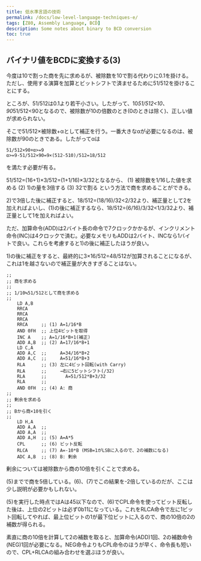 ```yaml
---
title: 低水準言語の技術
permalink: /docs/low-level-language-techniques-e/
tags: [Z80, Assembly Language, BCD]
description: Some notes about binary to BCD conversion
toc: true
---
```


## バイナリ値をBCDに変換する(3)

今度は10で割った商を先に求めるが、被除数を10で割る代わりに0.1を掛ける。ただし、使用する演算を加算とビットシフトで済ませるために51/512を掛けることにする。

ところが、51/512は0.1より若干小さい。したがって、10*51/512<10、90*51/512<90となるので、被除数が10の倍数のとき(0のときは除く)、正しい値が求められない。

そこで51/512×被除数+αとして補正を行う。一番大きなαが必要になるのは、被除数が90のときである。したがってαは
```
51/512×90+α>=9
α>=9-51/512×90=9×(512-510)/512=18/512
```
を満たす必要が有る。

51/512=(16+1)×3/512=(1+1/16)×3/32となるから、
(1) 被除数を1/16した値を求める
(2) 1)の量を3倍する
(3) 32で割る
という方法で商を求めることができる。

2)で3倍した後に補正すると、18/512=(18/16)/32<2/32より、補正量として2を加えればよいし、(1)の後に補正するなら、18/512=(6/16)/3/32<1/3/32より、補正量として1を加えればよい。

ただ、加算命令(ADD)は2バイト長の命令で7クロックかかるが、インクリメント命令(INC)は4クロックで済む。必要なメモリもADDは2バイト、INCなら1バイトで良い。これらを考慮すると1)の後に補正したほうが良い。

1)の後に補正をすると、最終的に3×16/512=48/512が加算されることになるが、これは1を越さないので補正量が大きすぎることはない。
```
;;
;; 商を求める
;; 
;; 1/10≒51/512として商を求める
;;
    LD A,B
    RRCA
    RRCA
    RRCA
    RRCA     ;; (1) A=1/16*B
    AND 0FH  ;; 上位4ビットを取得
    INC A    ;; A=1/16*B+1(補正)
    ADD A,B  ;; (2) A=17/16*B+1
    LD C,A
    ADD A,C  ;;     A=34/16*B+2
    ADD A,C  ;;     A=51/16*B+3
    RLA      ;; (3) 左に4ビット回転(with Carry)
    RLA      ;;     →右に5ビットシフト(/32)
    RLA      ;;       A=51/512*B+3/32
    RLA      ;;
    AND 0FH  ;; (4) A: 商
;;
;; 剰余を求める
;;
;; Bから商×10を引く
;;
    LD H,A
    ADD A,A  ;;
    ADD A,A  ;;
    ADD A,H  ;; (5) A=A*5
    CPL      ;; (6) ビット反転
    RLCA     ;; (7) A=-10*B (MSB=1がLSBに入るので、2の補数になる)
    ADC A,B  ;; (8) B: 剰余
```
剰余については被除数から商の10倍を引くことで求める。

(5)までで商を5倍している。(6)、(7)でこの結果を-2倍しているのだが、ここは少し説明が必要かもしれない。

(5)を実行した時点ではAは45以下なので、(6)でCPL命令を使ってビット反転した後は、上位の2ビットは必ず0b11になっている。これをRLCA命令で左に1ビット回転してやれば、最上位ビットの1が最下位ビットに入るので、商の10倍の2の補数が得られる。

素直に商の10倍を計算して2の補数を取ると、加算命令(ADD)1回、2の補数命令(NEG)1回が必要になる。NEG命令よりもCPL命令のほうが早く、命令長も短いので、CPL+RLCAの組み合わせを選ぶほうが良い。


